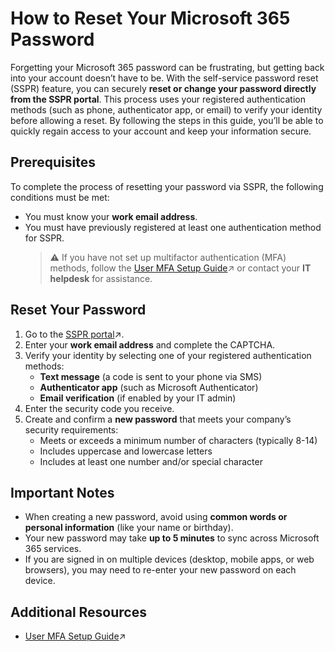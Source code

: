 # How to Reset Your Microsoft 365 Password

Forgetting your Microsoft 365 password can be frustrating, but getting back into your account doesn’t have to be. With the self-service password reset (SSPR) feature, you can securely **reset or change your password directly from the SSPR portal**. This process uses your registered authentication methods (such as phone, authenticator app, or email) to verify your identity before allowing a reset. By following the steps in this guide, you’ll be able to quickly regain access to your account and keep your information secure.

## Prerequisites

To complete the process of resetting your password via SSPR, the following conditions must be met:

- You must know your **work email address**.
- You must have previously registered at least one authentication method for SSPR.  
  > ⚠️ If you have not set up multifactor authentication (MFA) methods, follow the [User MFA Setup Guide](https://1drv.ms/b/c/b56a02d57dd252af/EdYELcfDYrFChxLMbRxWKzgBqiH4ypTzqJpFwbkJE8ltXw?e=XPegmX)↗ or contact your **IT helpdesk** for assistance.

## Reset Your Password
1. Go to the [SSPR portal](https://aka.ms/sspr)↗.
2. Enter your **work email address** and complete the CAPTCHA.
3. Verify your identity by selecting one of your registered authentication methods:
    - **Text message** (a code is sent to your phone via SMS)
    - **Authenticator app** (such as Microsoft Authenticator)
    - **Email verification** (if enabled by your IT admin)
4. Enter the security code you receive.
5. Create and confirm a **new password** that meets your company’s security requirements:
   - Meets or exceeds a minimum number of characters (typically 8-14)
   - Includes uppercase and lowercase letters
   - Includes at least one number and/or special character

## Important Notes
- When creating a new password, avoid using **common words or personal information** (like your name or birthday).
- Your new password may take **up to 5 minutes** to sync across Microsoft 365 services. 
- If you are signed in on multiple devices (desktop, mobile apps, or web browsers), you may need to re-enter your new password on each device.

## Additional Resources
- [User MFA Setup Guide](https://1drv.ms/b/c/b56a02d57dd252af/EdYELcfDYrFChxLMbRxWKzgBqiH4ypTzqJpFwbkJE8ltXw?e=XPegmX)↗